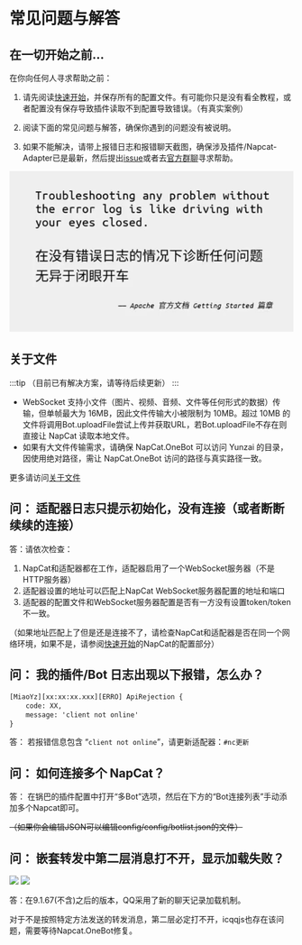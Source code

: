 # 常见问题与解答

## 在一切开始之前...

在你向任何人寻求帮助之前：

1. 请先阅读[快速开始](../get-started.md)，并保存所有的配置文件。有可能你只是没有看全教程，或者配置没有保存导致插件读取不到配置导致错误。（有真实案例）

2. 阅读下面的常见问题与解答，确保你遇到的问题没有被说明。

3. 如果不能解决，请带上报错日志和报错聊天截图，确保涉及插件/Napcat-Adapter已是最新，然后提出[issue](https://gitee.com/qiannqq/napcat-adapter/issues/new/choose)或者去[官方群聊](https://qm.qq.com/q/WuYpKfgWYw)寻求帮助。

![在没有错误日志的情况下诊断任何问题无异于闭眼开车](../public/assets/needrizhi.jpg)

## 关于文件

:::tip
（目前已有解决方案，请等待后续更新）
:::

* WebSocket 支持小文件（图片、视频、音频、文件等任何形式的数据）传输，但单帧最大为 16MB，因此文件传输大小被限制为 10MB。超过 10MB 的文件将调用Bot.uploadFile尝试上传并获取URL，若Bot.uploadFile不存在则直接让 NapCat 读取本地文件。
* 如果有大文件传输需求，请确保 NapCat.OneBot 可以访问 Yunzai 的目录，因使用绝对路径，需让 NapCat.OneBot 访问的路径与真实路径一致。   


更多请访问[关于文件](file)

## 问： 适配器日志只提示初始化，没有连接（或者断断续续的连接）

答：请依次检查：

1. NapCat和适配器都在工作，适配器启用了一个WebSocket服务器（不是HTTP服务器）
2. 适配器设置的地址可以匹配上NapCat WebSocket服务器配置的地址和端口
3. 适配器的配置文件和WebSocket服务器配置是否有一方没有设置token/token不一致。

（如果地址匹配上了但是还是连接不了，请检查NapCat和适配器是否在同一个网络环境，如果不是，请参阅[快速开始](../get-started.md)的NapCat的配置部分）


## 问： 我的插件/Bot 日志出现以下报错，怎么办？

```
[MiaoYz][xx:xx:xx.xxx][ERRO] ApiRejection {
    code: XX,
    message: 'client not online'
}
```

答： 若报错信息包含 “`client not online`”，请更新适配器：`#nc更新`

## 问： 如何连接多个 NapCat？   
答： 在锅巴的插件配置中打开“多Bot”选项，然后在下方的“Bot连接列表”手动添加多个Napcat即可。

~~（如果你会编辑JSON可以编辑config/config/botlist.json的文件）~~

## 问： 嵌套转发中第二层消息打不开，显示加载失败？

<div>
  <img src="/assets/qiantao.png" width="30%" class="dark-image">
  <img src="/assets/qiantao-white.jpg" width="30%" class="light-image">
</div>

答：在9.1.67(不含)之后的版本，QQ采用了新的聊天记录加载机制。

对于不是按照特定方法发送的转发消息，第二层必定打不开，icqqjs也存在该问题，需要等待Napcat.OneBot修复。